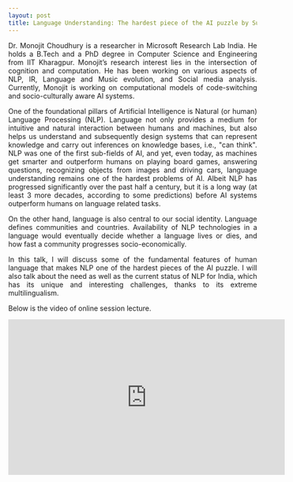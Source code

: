 ```yaml
---
layout: post
title: Language Understanding: The hardest piece of the AI puzzle by Subrat Kumar Panda
---
```


<p style="text-align: justify;">Dr. Monojit Choudhury is a researcher in Microsoft Research Lab India. He holds a B.Tech and a PhD degree in Computer Science and Engineering from IIT Kharagpur. Monojit’s research interest lies in the intersection of cognition and computation. He has been working on various aspects of NLP, IR, Language and Music evolution, and Social media analysis. Currently, Monojit is working on computational models of code-switching and socio-culturally aware AI systems.
</p>
<p style="text-align: justify;">One of the foundational pillars of Artificial Intelligence is Natural (or human) Language Processing (NLP). Language not only provides a medium for intuitive and natural interaction between humans and machines, but also helps us understand and subsequently design systems that can represent knowledge and carry out inferences on knowledge bases, i.e., "can think". NLP was one of the first sub-fields of AI, and yet, even today, as machines get smarter and outperform humans on playing board games, answering questions, recognizing objects from images and driving cars, language understanding remains one of the hardest problems of AI. Albeit NLP has progressed significantly over the past half a century, but it is a long way (at least 3 more decades, according to some predictions) before AI systems outperform humans on language related tasks.
</p>
<p style="text-align: justify;">On the other hand, language is also central to our social identity. Language defines communities and countries. Availability of NLP technologies in a language would eventually decide whether a language lives or dies, and how fast a community progresses socio-economically.</p>
<p style="text-align: justify;">In this talk, I will discuss some of the fundamental features of human language that makes NLP one of the hardest pieces of the AI puzzle. I will also talk about the need as well as the current status of NLP for India, which has its unique and interesting challenges, thanks to its extreme multilingualism.</p>

Below is the video of online session lecture.

<iframe width="560" height="315" src="https://www.youtube.com/embed/FpSxqMl_-yc" frameborder="0" allowfullscreen></iframe>
